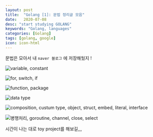 ```yaml
---
layout: post
title:  "Golang [1]: 문법 정리글 모음"
date:   2020-07-08
desc: "start studying GOLANG"
keywords: "Golang, languages"
categories: [Golang]
tags: [golang, google]
icon: icon-html
---
```



문법은 모아서 내 `naver 블로그` 에 저장해뒀지 !

![variable, constant](https://blog.naver.com/hihello0426/222019045837)

![for, switch, if](https://blog.naver.com/hihello0426/222019087349)

![function, package](https://blog.naver.com/hihello0426/222019155377)

![data type](https://blog.naver.com/hihello0426/222019172102)

![composition, custum type, object, struct, embed, literal, interface](https://blog.naver.com/hihello0426/222019301771)

![병행처리, goroutine, channel, close, select](https://blog.naver.com/hihello0426/222019309621)


시간이 나는 대로 toy project를 해보길,,,
